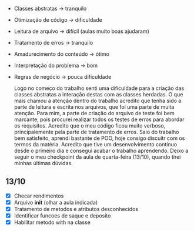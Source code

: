 - Classes abstratas -> tranquilo
- Otimização de código -> dificuldade
- Leitura de arquivo -> difícil (aulas muito boas ajudaram)
- Tratamento de erros -> tranquilo
- Amadurecimento do conteúdo -> ótimo
- Interpretação do problema -> bom
- Regras de negócio -> pouca dificuldade

  Logo no começo do trabalho senti uma dificuldade para a criação
das classes abstratas a interação destas com as classes herdadas.
O que mais chamou a atenção dentro do trabalho acredito que tenha sido
a parte de leitura e escrita nos arquivos, que foi uma parte de muita
atenção. Para mim, a parte de criação do arquivo de teste foi bem marcante, pois
procurei realizar todos os testes de erros para abordar os requisitos.
  Acredito que o meu código ficou muito verboso, principalemente pela parte
de tratamento de erros. Saio do trabalho bem satisfeito, aprendi bastante de POO,
hoje consigo discuitr com os termos da matéria. Acredito que tive um desenvolvimento
contínuo desde o primeiro dia e consegui acabar o trabalho aprendendo. Deixo a seguir o
meu checkpoint da aula de quarta-feira (13/10), quando tirei minhas últimas dúvidas.
## 13/10
- [x] Checar rendimentos
- [x] Arquivo __init__ (olhar a aula indicada)
- [x] Tratamento de metodos e atributos desconhecidos
- [x] Identificar funcoes de saque e deposito
- [x] Habilitar metodo with na classe